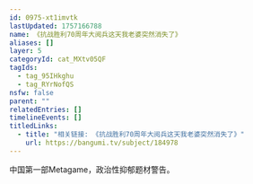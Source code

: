 ```yaml
---
id: 0975-xt1imvtk
lastUpdated: 1757166788
name: 《抗战胜利70周年大阅兵这天我老婆突然消失了》
aliases: []
layer: 5
categoryId: cat_MXtv05QF
tagIds:
  - tag_95IHkghu
  - tag_RYrNofQS
nsfw: false
parent: ""
relatedEntries: []
timelineEvents: []
titledLinks:
  - title: "相关链接: 《抗战胜利70周年大阅兵这天我老婆突然消失了》"
    url: https://bangumi.tv/subject/184978
---
```


中国第一部Metagame，政治性抑郁题材警告。